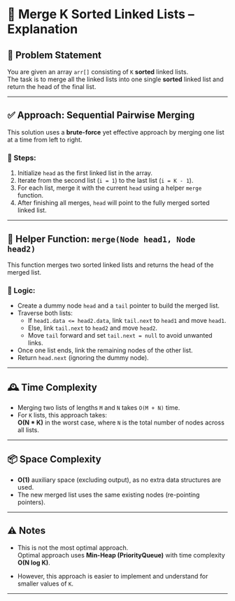 # 📘 Merge K Sorted Linked Lists – Explanation

## 🧠 Problem Statement

You are given an array `arr[]` consisting of `K` **sorted** linked lists.  
The task is to merge all the linked lists into one single **sorted** linked list and return the head of the final list.

---

## ✅ Approach: Sequential Pairwise Merging

This solution uses a **brute-force** yet effective approach by merging one list at a time from left to right.

### 🔄 Steps:

1. Initialize `head` as the first linked list in the array.
2. Iterate from the second list (`i = 1`) to the last list (`i = K - 1`).
3. For each list, merge it with the current `head` using a helper `merge` function.
4. After finishing all merges, `head` will point to the fully merged sorted linked list.

---

## 🔧 Helper Function: `merge(Node head1, Node head2)`

This function merges two sorted linked lists and returns the head of the merged list.

### 🧩 Logic:

- Create a dummy node `head` and a `tail` pointer to build the merged list.
- Traverse both lists:
  - If `head1.data <= head2.data`, link `tail.next` to `head1` and move `head1`.
  - Else, link `tail.next` to `head2` and move `head2`.
  - Move `tail` forward and set `tail.next = null` to avoid unwanted links.
- Once one list ends, link the remaining nodes of the other list.
- Return `head.next` (ignoring the dummy node).

---

## 🕰️ Time Complexity

- Merging two lists of lengths `M` and `N` takes `O(M + N)` time.
- For `K` lists, this approach takes:  
  **O(N * K)** in the worst case, where `N` is the total number of nodes across all lists.

---

## 📦 Space Complexity

- **O(1)** auxiliary space (excluding output), as no extra data structures are used.
- The new merged list uses the same existing nodes (re-pointing pointers).

---

## ⚠️ Notes

- This is not the most optimal approach.  
  Optimal approach uses **Min-Heap (PriorityQueue)** with time complexity **O(N log K)**.

- However, this approach is easier to implement and understand for smaller values of `K`.

---
